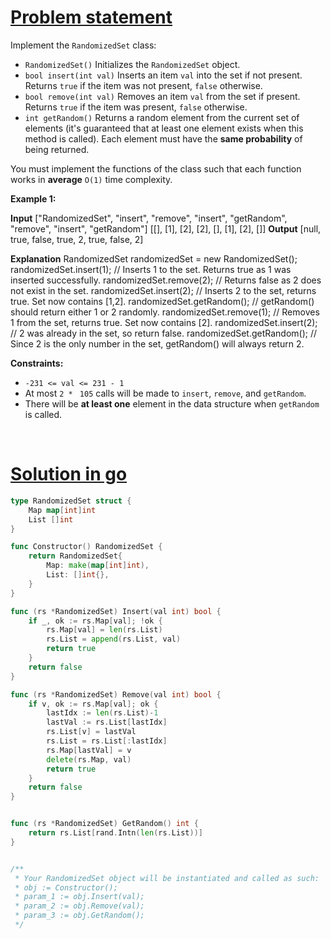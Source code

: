 # [Problem statement](https://leetcode.com/problems/insert-delete-getrandom-o1)

Implement the `RandomizedSet` class:

* `RandomizedSet()` Initializes the `RandomizedSet` object.
* `bool insert(int val)` Inserts an item `val` into the set if not present. Returns `true` if the item was not present, `false` otherwise.
* `bool remove(int val)` Removes an item `val` from the set if present. Returns `true` if the item was present, `false` otherwise.
* `int getRandom()` Returns a random element from the current set of elements (it's guaranteed that at least one element exists when this method is called). Each element must have the **same probability** of being returned.

You must implement the functions of the class such that each function works in **average** `O(1)` time complexity.

**Example 1:**


**Input**
["RandomizedSet", "insert", "remove", "insert", "getRandom", "remove", "insert", "getRandom"]
[[], [1], [2], [2], [], [1], [2], []]
**Output**
[null, true, false, true, 2, true, false, 2]

**Explanation**
RandomizedSet randomizedSet = new RandomizedSet();
randomizedSet.insert(1); // Inserts 1 to the set. Returns true as 1 was inserted successfully.
randomizedSet.remove(2); // Returns false as 2 does not exist in the set.
randomizedSet.insert(2); // Inserts 2 to the set, returns true. Set now contains [1,2].
randomizedSet.getRandom(); // getRandom() should return either 1 or 2 randomly.
randomizedSet.remove(1); // Removes 1 from the set, returns true. Set now contains [2].
randomizedSet.insert(2); // 2 was already in the set, so return false.
randomizedSet.getRandom(); // Since 2 is the only number in the set, getRandom() will always return 2.

**Constraints:**

* `-231 <= val <= 231 - 1`
* At most `2 * ` `105` calls will be made to `insert`, `remove`, and `getRandom`.
* There will be **at least one** element in the data structure when `getRandom` is called.

<br />

# [Solution in go](https://leetcode.com/submissions/detail/1149959544/)

```go
type RandomizedSet struct {
    Map map[int]int
    List []int
}

func Constructor() RandomizedSet {
    return RandomizedSet{
        Map: make(map[int]int),
        List: []int{},
    }
}

func (rs *RandomizedSet) Insert(val int) bool {
    if _, ok := rs.Map[val]; !ok {
        rs.Map[val] = len(rs.List)
        rs.List = append(rs.List, val)
        return true
    }
    return false
}

func (rs *RandomizedSet) Remove(val int) bool {
    if v, ok := rs.Map[val]; ok {
        lastIdx := len(rs.List)-1
        lastVal := rs.List[lastIdx]
        rs.List[v] = lastVal
        rs.List = rs.List[:lastIdx]
        rs.Map[lastVal] = v
        delete(rs.Map, val)
        return true
    }
    return false
}


func (rs *RandomizedSet) GetRandom() int {
    return rs.List[rand.Intn(len(rs.List))]
}


/**
 * Your RandomizedSet object will be instantiated and called as such:
 * obj := Constructor();
 * param_1 := obj.Insert(val);
 * param_2 := obj.Remove(val);
 * param_3 := obj.GetRandom();
 */
```